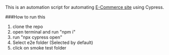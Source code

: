 This is an automation script for automating [E-Commerce site](https://web-playground.ultralesson.com/account/login) using Cypress.

###How to run this
1. clone the repo
2. open terminal and run "npm i"
3. run "npx cypress open"
4. Select e2e folder (Selected by default)
5. click on smoke test folder
